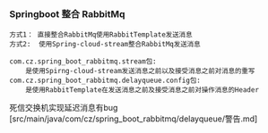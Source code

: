 ### Springboot 整合 RabbitMq
    方式1： 直接整合RabbitMq使用RabbitTemplate发送消息
    方式2:  使用Spring-cloud-stream整合RabbitMq发送消息

    com.cz.spring_boot_rabbitmq.stream包:
        是使用Spirng-cloud-stream发送消息之前以及接受消息之前对消息的重写
    com.cz.spring_boot_rabbitmq.delayqueue.config包:
        是使用RabbitTemplate在发送消息之前及接受消息之前对操作消息的Header
        
死信交换机实现延迟消息有bug
[src/main/java/com/cz/spring_boot_rabbitmq/delayqueue/警告.md]